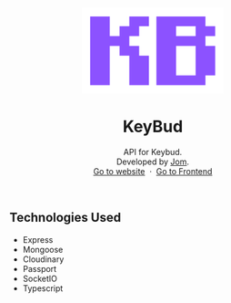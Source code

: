 <h1 align="center">
  <div align="center">
    <img alt="KeyBud Logo" src="./Keybud Icon.svg" height="150px" width="auto"/>
  </div>
  <br/>
  KeyBud
</h1>
<p align="center">
    API for Keybud.
    <br />
    Developed by <a href="https://github.com/jomkv">Jom</a>.
    <br />
    <a href="https://www.keybud.jomkv.tech">Go to website</a>&nbsp;
    ·
    &nbsp;<a href="https://github.com/jomkv/KeyBud">Go to Frontend</a>
  </p>
<br/>

## Technologies Used

- Express
- Mongoose
- Cloudinary
- Passport
- SocketIO
- Typescript
